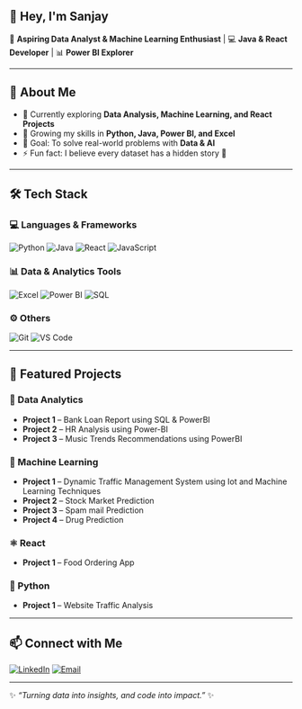 ## 👋 Hey, I'm Sanjay  

🚀 **Aspiring Data Analyst & Machine Learning Enthusiast** | 💻 **Java & React Developer** | 📊 **Power BI Explorer**  

---

## 🌟 About Me  
- 🔭 Currently exploring **Data Analysis, Machine Learning, and React Projects**  
- 🌱 Growing my skills in **Python, Java, Power BI, and Excel**  
- 🎯 Goal: To solve real-world problems with **Data & AI**  
- ⚡ Fun fact: I believe every dataset has a hidden story 📖  

---

## 🛠️ Tech Stack  

### 💻 Languages & Frameworks  
![Python](https://img.shields.io/badge/Python-3776AB?style=for-the-badge&logo=python&logoColor=white)  ![Java](https://img.shields.io/badge/Java-ED8B00?style=for-the-badge&logo=openjdk&logoColor=white)  ![React](https://img.shields.io/badge/React-20232A?style=for-the-badge&logo=react&logoColor=61DAFB)  ![JavaScript](https://img.shields.io/badge/JavaScript-F7DF1E?style=for-the-badge&logo=javascript&logoColor=black)  

### 📊 Data & Analytics Tools  
![Excel](https://img.shields.io/badge/Excel-217346?style=for-the-badge&logo=microsoft-excel&logoColor=white)  ![Power BI](https://img.shields.io/badge/PowerBI-F2C811?style=for-the-badge&logo=powerbi&logoColor=black)  ![SQL](https://img.shields.io/badge/SQL-003B57?style=for-the-badge&logo=database&logoColor=white)  

### ⚙️ Others  
![Git](https://img.shields.io/badge/Git-F05032?style=for-the-badge&logo=git&logoColor=white)  ![VS Code](https://img.shields.io/badge/VSCode-0078d7?style=for-the-badge&logo=visual-studio-code&logoColor=white)  

---

## 📌 Featured Projects  

### 🔎 Data Analytics  
- **Project 1** – Bank Loan Report using SQL & PowerBI
- **Project 2** – HR Analysis using Power-BI
- **Project 3** – Music Trends Recommendations using PowerBI 

### 🤖 Machine Learning  
- **Project 1** – Dynamic Traffic Management System using Iot and Machine Learning Techniques
- **Project 2** – Stock Market Prediction
- **Project 3** – Spam mail Prediction
- **Project 4** – Drug Prediction
  
### ⚛️ React  
- **Project 1** – Food Ordering App   

### 🐍 Python  
- **Project 1** – Website Traffic Analysis   

---


## 📫 Connect with Me  

[![LinkedIn](https://img.shields.io/badge/LinkedIn-0A66C2?style=for-the-badge&logo=linkedin&logoColor=white)](www.linkedin.com/in/sanjayrahul1264)
[![Email](https://img.shields.io/badge/Email-D14836?style=for-the-badge&logo=gmail&logoColor=white)](mailto:sanjayofficial1264@gmail.com)

---

✨ *“Turning data into insights, and code into impact.”* ✨  
